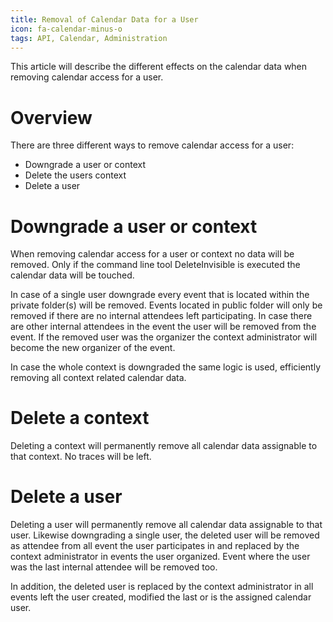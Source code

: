 ```yaml
---
title: Removal of Calendar Data for a User
icon: fa-calendar-minus-o
tags: API, Calendar, Administration
---
```


This article will describe the different effects on the calendar data when removing calendar access for a user.

# Overview
There are three different ways to remove calendar access for a user:

 * Downgrade a user or context
 * Delete the users context
 * Delete a user


# Downgrade a user or context 
When removing calendar access for a user or context no data will be removed. Only if the command line tool DeleteInvisible is executed the calendar data will be touched.

In case of a single user downgrade every event that is located within the private folder(s) will be removed. Events located in public folder will only be removed if there are no internal attendees left participating. In case there are other internal attendees in the event the user will be removed from the event. If the removed user was the organizer the context administrator will become the new organizer of the event.

In case the whole context is downgraded the same logic is used, efficiently removing all context related calendar data.


# Delete a context
Deleting a context will permanently remove all calendar data assignable to that context. No traces will be left.


# Delete a user
Deleting a user will permanently remove all calendar data assignable to that user. Likewise downgrading a single user, the deleted user will be removed as attendee from all event the user participates in and replaced by the context administrator in events the user organized. Event where the user was the last internal attendee will be removed too. 

In addition, the deleted user is replaced by the context administrator in all events left the user created, modified the last or is the assigned calendar user.
